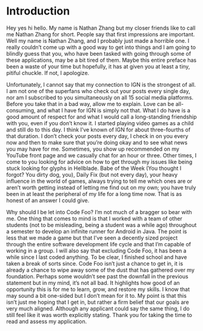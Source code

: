 # Introduction
Hey yes hi hello. My name is Nathan Zhang but my closer friends like to call me Nathan Zhang for short. People say that first impressions are important. Well my name is Nathan Zhang, and I probably just made a horrible one. I really couldn’t come up with a good way to get into things and I am going to blindly guess that you, who have been tasked with going through some of these applications, may be a bit tired of them. Maybe this entire preface has been a waste of your time but hopefully, it has at given you at least a tiny, pitiful chuckle. If not, I apologize.

Unfortunately, I cannot say that my connection to IGN is the strongest of all. I am not one of the superfans who check out your posts every single day, nor am I subscribed to you simultaneously on all 15 social media platforms. Before you take that in a bad way, allow me to explain. Love can be all-consuming, and what I have for IGN is simply not that. What I do have is a good amount of respect for and what I would call a long-standing friendship with you, even if you don’t know it. I started playing video games as a child and still do to this day. I think I’ve known of IGN for about three-fourths of that duration. I don’t check your posts every day, I check in on you every now and then to make sure that you’re doing okay and to see what news you may have for me. Sometimes, you show up recommended on my YouTube front page and we casually chat for an hour or three. Other times, I come to you looking for advice on how to get through my issues like being stuck looking for glyphs in Hellblade. Babe of the Week (You thought I forgot? You dirty dog, you), Daily Fix (but not every day), your heavy influence in the world of games, always trying to tell me which ones are or aren’t worth getting instead of letting me find out on my own; you have truly been in at least the peripheral of my life for a long time now. That is as honest of an answer I could give.

Why should I be let into Code Foo? I’m not much of a bragger so bear with me. One thing that comes to mind is that I worked with a team of other students (not to be misleading, being a student was a while ago) throughout a semester to develop an infinite runner for Android in Java. The point is less that we made a game but that I’ve seen a decently sized project through the entire software development life cycle and that I’m capable of working in a group. I will also say that excluding Code Foo, it has been a while since I last coded anything. To be clear, I finished school and have taken a break of sorts since. Code Foo isn’t just a chance to get in, it is already a chance to wipe away some of the dust that has gathered over my foundation. Perhaps some wouldn’t see past the downfall in the previous statement but in my mind, it’s not all bad. It highlights how good of an opportunity this is for me to learn, grow, and restore my skills. I know that may sound a bit one-sided but I don’t mean for it to. My point is that this isn’t just me hoping that I get in, but rather a firm belief that our goals are very much aligned. Although any applicant could say the same thing, I do still feel like it was worth explicitly stating. Thank you for taking the time to read and assess my application.
